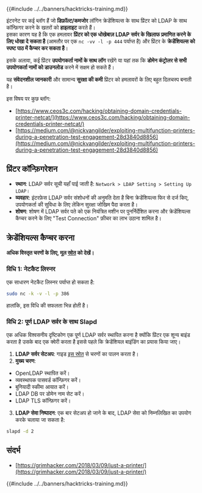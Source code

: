{{#include ../../banners/hacktricks-training.md}}

इंटरनेट पर कई ब्लॉग हैं जो **डिफ़ॉल्ट/कमजोर** लॉगिन क्रेडेंशियल्स के साथ प्रिंटर को LDAP के साथ कॉन्फ़िगर करने के खतरों को **हाइलाइट** करते हैं।\
इसका कारण यह है कि एक हमलावर **प्रिंटर को एक धोखेबाज़ LDAP सर्वर के खिलाफ प्रमाणित करने के लिए धोखा दे सकता है** (आमतौर पर एक `nc -vv -l -p 444` पर्याप्त है) और प्रिंटर के **क्रेडेंशियल्स को स्पष्ट पाठ में कैप्चर कर सकता है**।

इसके अलावा, कई प्रिंटर **उपयोगकर्ता नामों के साथ लॉग** रखेंगे या यहां तक कि **डोमेन कंट्रोलर से सभी उपयोगकर्ता नामों को डाउनलोड** करने में सक्षम हो सकते हैं।

यह **संवेदनशील जानकारी** और सामान्य **सुरक्षा की कमी** प्रिंटर को हमलावरों के लिए बहुत दिलचस्प बनाती है।

इस विषय पर कुछ ब्लॉग:

- [https://www.ceos3c.com/hacking/obtaining-domain-credentials-printer-netcat/](https://www.ceos3c.com/hacking/obtaining-domain-credentials-printer-netcat/)
- [https://medium.com/@nickvangilder/exploiting-multifunction-printers-during-a-penetration-test-engagement-28d3840d8856](https://medium.com/@nickvangilder/exploiting-multifunction-printers-during-a-penetration-test-engagement-28d3840d8856)

## प्रिंटर कॉन्फ़िगरेशन

- **स्थान**: LDAP सर्वर सूची यहाँ पाई जाती है: `Network > LDAP Setting > Setting Up LDAP`।
- **व्यवहार**: इंटरफ़ेस LDAP सर्वर संशोधनों की अनुमति देता है बिना क्रेडेंशियल्स फिर से दर्ज किए, उपयोगकर्ता की सुविधा के लिए लेकिन सुरक्षा जोखिम पैदा करता है।
- **शोषण**: शोषण में LDAP सर्वर पते को एक नियंत्रित मशीन पर पुनर्निर्देशित करना और क्रेडेंशियल्स कैप्चर करने के लिए "Test Connection" फ़ीचर का लाभ उठाना शामिल है।

## क्रेडेंशियल्स कैप्चर करना

**अधिक विस्तृत चरणों के लिए, मूल [स्रोत](https://grimhacker.com/2018/03/09/just-a-printer/) को देखें।**

### विधि 1: नेटकैट लिस्नर

एक साधारण नेटकैट लिस्नर पर्याप्त हो सकता है:
```bash
sudo nc -k -v -l -p 386
```
हालांकि, इस विधि की सफलता भिन्न होती है।

### विधि 2: पूर्ण LDAP सर्वर के साथ Slapd

एक अधिक विश्वसनीय दृष्टिकोण एक पूर्ण LDAP सर्वर स्थापित करना है क्योंकि प्रिंटर एक शून्य बाइंड करता है उसके बाद एक क्वेरी करता है इससे पहले कि क्रेडेंशियल बाइंडिंग का प्रयास किया जाए।

1. **LDAP सर्वर सेटअप**: गाइड [इस स्रोत](https://www.server-world.info/en/note?os=Fedora_26&p=openldap) से चरणों का पालन करता है।
2. **मुख्य चरण**:
- OpenLDAP स्थापित करें।
- व्यवस्थापक पासवर्ड कॉन्फ़िगर करें।
- बुनियादी स्कीमा आयात करें।
- LDAP DB पर डोमेन नाम सेट करें।
- LDAP TLS कॉन्फ़िगर करें।
3. **LDAP सेवा निष्पादन**: एक बार सेटअप हो जाने के बाद, LDAP सेवा को निम्नलिखित का उपयोग करके चलाया जा सकता है:
```bash
slapd -d 2
```
## संदर्भ

- [https://grimhacker.com/2018/03/09/just-a-printer/](https://grimhacker.com/2018/03/09/just-a-printer/)

{{#include ../../banners/hacktricks-training.md}}
